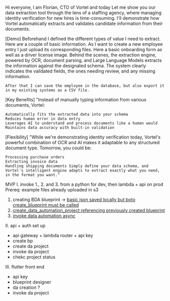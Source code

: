 
Hi everyone, I am Florian, CTO of Vortel and today Let me show you our data extraction tool through the lens of a staffing agency, where managing identity verification for new hires is time-consuming. I'll demonstrate how Vortel automatically extracts and validates candidate information from their documents.

[Demo]
    Beforehand I defined the different types of value I need to extract. Here are a couple of basic information.
    As I want to create a new employee entry I just upload its corresponding files.
    Here a basic onboarding form as well as a driver license image.
    Behind the scenes, the extraction engine, powered by OCR, document parsing, and Large Language Models extracts the information against the designated schema.
    The system clearly indicates the validated fields, the ones needing review, and any missing information.

    After that I can save the employee in the database, but also export it in my existing systems as a CSV file.

[Key Benefits] "Instead of manually typing information from various documents, Vortel:

    Automatically fits the extracted data into your schema
    Reduces human error in data entry
    Leverages AI to understand and process documents like a human would
    Maintains data accuracy with built-in validation

[Flexibility] "While we're demonstrating identity verification today, Vortel's powerful combination of OCR and AI makes it adaptable to any structured document type. Tomorrow, you could be:

    Processing purchase orders
    Extracting invoice data
    Handling shipping documents Simply define your data schema, and Vortel's intelligent engine adapts to extract exactly what you need, in the format you want."


MVP
I. invoke 1., 2. and 3. from a python for dev, then lambda + api on prod
Prereq: example files already uploaded in s3

1. creating BDA blueprint -> [basic json saved locally but boto create_blueprint must be called](https://boto3.amazonaws.com/v1/documentation/api/latest/reference/services/bedrock-data-automation/client/create_blueprint.html)
2. [create_data_automation_project referencing previously created blueprint](https://boto3.amazonaws.com/v1/documentation/api/latest/reference/services/bedrock-data-automation/client/create_data_automation_project.html)
3. [invoke data automation async](https://boto3.amazonaws.com/v1/documentation/api/latest/reference/services/bedrock-data-automation-runtime/client/invoke_data_automation_async.html)

II. api + auth set up
 - api gateway + lambda router + api key
 - create bp
 - create da project
 - invoke da project
 - chekc project status

III. flutter front end
 - api key 
 - blueprint designer
 - da creation ?
 - invoke da project